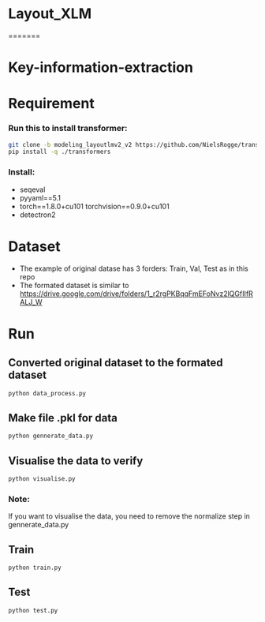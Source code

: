 
# Layout_XLM
=======
# Key-information-extraction

# Requirement
### Run this to install transformer:
```bash
git clone -b modeling_layoutlmv2_v2 https://github.com/NielsRogge/transformers.git
pip install -q ./transformers
```
### Install:
- seqeval
- pyyaml==5.1
- torch==1.8.0+cu101 torchvision==0.9.0+cu101
- detectron2

# Dataset

- The example of original datase has 3 forders: Train, Val, Test as in this repo
- The formated dataset is similar to https://drive.google.com/drive/folders/1_r2rgPKBqqFmEFoNvz2lQGfIIfRALJ_W

# Run
## Converted original dataset to the formated dataset
```bash
python data_process.py
```
## Make file .pkl for data
```bash
python gennerate_data.py
```
## Visualise the data to verify
```bash
python visualise.py
```
### Note:
If you want to visualise the data, you need to remove the normalize step in gennerate_data.py

## Train
```bash
python train.py
```

## Test
```bash
python test.py
```
